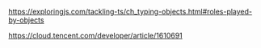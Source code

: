 













https://exploringjs.com/tackling-ts/ch_typing-objects.html#roles-played-by-objects

https://cloud.tencent.com/developer/article/1610691